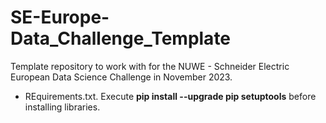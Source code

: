 # SE-Europe-Data_Challenge_Template

Template repository to work with for the NUWE - Schneider Electric European Data Science Challenge in November 2023.












- REquirements.txt. Execute **pip install --upgrade pip setuptools** before installing libraries.
